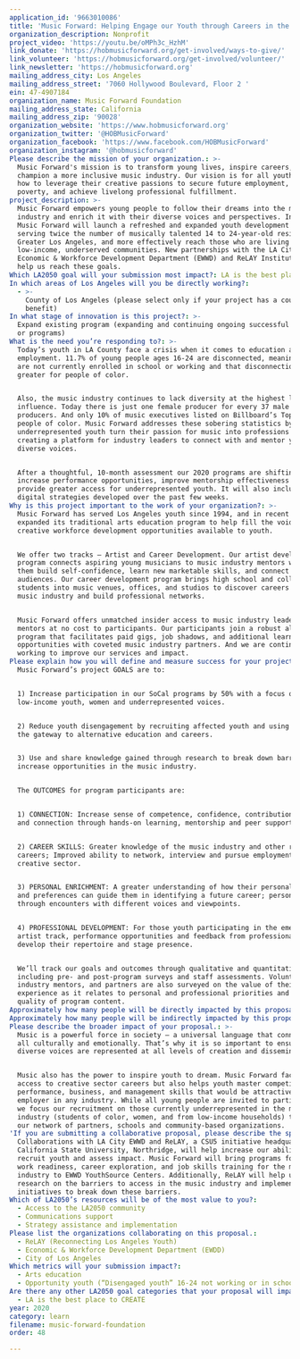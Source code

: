 ```yaml
---
application_id: '9663010086'
title: 'Music Forward: Helping Engage our Youth through Careers in the Music Industry'
organization_description: Nonprofit
project_video: 'https://youtu.be/oMPh3c_HzhM'
link_donate: 'https://hobmusicforward.org/get-involved/ways-to-give/'
link_volunteer: 'https://hobmusicforward.org/get-involved/volunteer/'
link_newsletter: 'https://hobmusicforward.org'
mailing_address_city: Los Angeles
mailing_address_street: '7060 Hollywood Boulevard, Floor 2 '
ein: 47-4907184
organization_name: Music Forward Foundation
mailing_address_state: California
mailing_address_zip: '90028'
organization_website: 'https://www.hobmusicforward.org'
organization_twitter: '@HOBMusicForward'
organization_facebook: 'https://www.facebook.com/HOBMusicForward'
organization_instagram: '@hobmusicforward'
Please describe the mission of your organization.: >-
  Music Forward's mission is to transform young lives, inspire careers, and
  champion a more inclusive music industry. Our vision is for all youth to learn
  how to leverage their creative passions to secure future employment, avert
  poverty, and achieve livelong professional fulfillment.
project_description: >-
  Music Forward empowers young people to follow their dreams into the music
  industry and enrich it with their diverse voices and perspectives. In 2020,
  Music Forward will launch a refreshed and expanded youth development program
  serving twice the number of musically talented 14 to 24-year-old residents of
  Greater Los Angeles, and more effectively reach those who are living in
  low-income, underserved communities. New partnerships with the LA City
  Economic & Workforce Development Department (EWWD) and ReLAY Institute will
  help us reach these goals.
Which LA2050 goal will your submission most impact?: LA is the best place to LEARN
In which areas of Los Angeles will you be directly working?:
  - >-
    County of Los Angeles (please select only if your project has a countywide
    benefit)
In what stage of innovation is this project?: >-
  Expand existing program (expanding and continuing ongoing successful projects
  or programs)
What is the need you’re responding to?: >-
  Today’s youth in LA County face a crisis when it comes to education and
  employment. 11.7% of young people ages 16-24 are disconnected, meaning they
  are not currently enrolled in school or working and that disconnection is even
  greater for people of color.


  Also, the music industry continues to lack diversity at the highest levels of
  influence. Today there is just one female producer for every 37 male
  producers. And only 10% of music executives listed on Billboard’s Top 100 are
  people of color. Music Forward addresses these sobering statistics by helping
  underrepresented youth turn their passion for music into professions and by
  creating a platform for industry leaders to connect with and mentor young,
  diverse voices.


  After a thoughtful, 10-month assessment our 2020 programs are shifting to
  increase performance opportunities, improve mentorship effectiveness and
  provide greater access for underrepresented youth. It will also include
  digital strategies developed over the past few weeks.
Why is this project important to the work of your organization?: >-
  Music Forward has served Los Angeles youth since 1994, and in recent years
  expanded its traditional arts education program to help fill the void in
  creative workforce development opportunities available to youth.


  We offer two tracks – Artist and Career Development. Our artist development
  program connects aspiring young musicians to music industry mentors who help
  them build self-confidence, learn new marketable skills, and connect with
  audiences. Our career development program brings high school and college
  students into music venues, offices, and studios to discover careers in the
  music industry and build professional networks.


  Music Forward offers unmatched insider access to music industry leaders and
  mentors at no cost to participants. Our participants join a robust alumni
  program that facilitates paid gigs, job shadows, and additional learning
  opportunities with coveted music industry partners. And we are continually
  working to improve our services and impact.
Please explain how you will define and measure success for your project.: >
  Music Forward’s project GOALS are to: 


  1) Increase participation in our SoCal programs by 50% with a focus on
  low-income youth, women and underrepresented voices. 


  2) Reduce youth disengagement by recruiting affected youth and using music as
  the gateway to alternative education and careers.  


  3) Use and share knowledge gained through research to break down barriers and
  increase opportunities in the music industry.


  The OUTCOMES for program participants are: 


  1) CONNECTION: Increase sense of competence, confidence, contribution, caring,
  and connection through hands-on learning, mentorship and peer support.


  2) CAREER SKILLS: Greater knowledge of the music industry and other related
  careers; Improved ability to network, interview and pursue employment in the
  creative sector. 


  3) PERSONAL ENRICHMENT: A greater understanding of how their personal goals
  and preferences can guide them in identifying a future career; personal growth
  through encounters with different voices and viewpoints.


  4) PROFESSIONAL DEVELOPMENT: For those youth participating in the emerging
  artist track, performance opportunities and feedback from professionals help
  develop their repertoire and stage presence. 


  We’ll track our goals and outcomes through qualitative and quantitative means
  including pre- and post-program surveys and staff assessments. Volunteers,
  industry mentors, and partners are also surveyed on the value of their
  experience as it relates to personal and professional priorities and the
  quality of program content.
Approximately how many people will be directly impacted by this proposal?: '3850'
Approximately how many people will be indirectly impacted by this proposal?: '2750'
Please describe the broader impact of your proposal.: >-
  Music is a powerful force in society – a universal language that connects us
  all culturally and emotionally. That’s why it is so important to ensure
  diverse voices are represented at all levels of creation and dissemination.


  Music also has the power to inspire youth to dream. Music Forward facilitates
  access to creative sector careers but also helps youth master competitive
  performance, business, and management skills that would be attractive to any
  employer in any industry. While all young people are invited to participate,
  we focus our recruitment on those currently underrepresented in the music
  industry (students of color, women, and from low-income households) through
  our network of partners, schools and community-based organizations.
'If you are submitting a collaborative proposal, please describe the specific role of partner organizations in the project.': >-
  Collaborations with LA City EWWD and ReLAY, a CSU5 initiative headquartered at
  California State University, Northridge, will help increase our ability to
  recruit youth and assess impact. Music Forward will bring programs focusing on
  work readiness, career exploration, and job skills training for the music
  industry to EWWD YouthSource Centers. Additionally, ReLAY will help us build
  research on the barriers to access in the music industry and implement
  initiatives to break down these barriers.
Which of LA2050’s resources will be of the most value to you?:
  - Access to the LA2050 community
  - Communications support
  - Strategy assistance and implementation
Please list the organizations collaborating on this proposal.:
  - ReLAY (Reconnecting Los Angeles Youth)
  - Economic & Workforce Development Department (EWDD)
  - City of Los Angeles
Which metrics will your submission impact?:
  - Arts education
  - Opportunity youth (“Disengaged youth” 16-24 not working or in school)
Are there any other LA2050 goal categories that your proposal will impact?:
  - LA is the best place to CREATE
year: 2020
category: learn
filename: music-forward-foundation
order: 48

---
```

